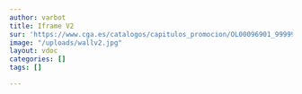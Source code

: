 ```yaml
---
author: varbot
title: Iframe V2
sur: 'https://www.cga.es/catalogos/capitulos_promocion/OL00096901_9999973882.pdf'
image: "/uploads/wallv2.jpg"
layout: vdoc
categories: []
tags: []

---
```

